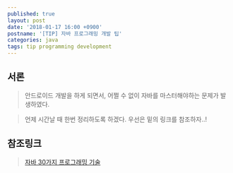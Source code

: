 ```yaml
---
published: true
layout: post
date: '2018-01-17 16:00 +0900'
postname: '[TIP] 자바 프로그래밍 개발 팁'
categories: java
tags: tip programming development
---
```

## 서론

> 안드로이드 개발을 하게 되면서, 어쩔 수 없이 자바를 마스터해야하는 문제가 발생하였다.

> 언제 시간날 때 한번 정리하도록 하겠다. 우선은 밑의 링크를 참조하자..!

## 참조링크

> [자바 30가지 프로그래밍 기술](https://www.javacodegeeks.com/2015/06/java-programming-tips-best-practices-beginners.html)
